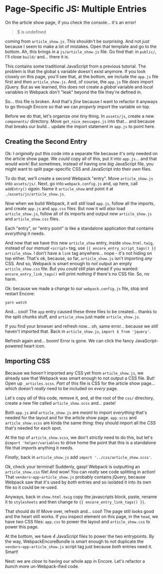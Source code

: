 # Page-Specific JS: Multiple Entries

On the article show page, if you check the console... it's an error!

> $ is undefined

coming from `article_show.js`. This shouldn't be surprising. And not *just* because
I seem to make a lot of mistakes. Open that template and go to the bottom. Ah,
this brings in a `js/article_show.js` file. Go find that: in `public/`, I'll close
`build/` and... there it is.

This contains some traditional JavaScript from a previous tutorial. The problem
is that the global `$` variable doesn't exist anymore. If you look closely on
this page, you'll see that, at the bottom, we include the `app.js` file first
and *then* `article_show.js`. And, of course, the `app.js` file *does* import jQuery.
But as we learned, this does not create a *global* variable and *local* variables
in Webpack don't "leak" beyond the file they're defined in.

So... this file is broken. And that's *fine* because I want to refactor it anyways
to go through Encore so that we can *properly* import the variable on top.

Before we do that, let's organize *one* tiny thing. In `assets/js`, create a
new `components/` directory. Move `get_nice_messages.js` into that... and because
that breaks our build... update the import statement in `app.js` to point here.

## Creating the Second Entry

Ok: I *originally* put this code into a separate file because it's only
needed on the article show page. We *could* copy all of this, put it into
`app.js`... and that would work! But sometimes, instead of having one *big*
JavaScript file, you might want to split page-specific CSS and JavaScript
into their *own* files.

To do that, we'll create a second Webpack "entry". Move `article_show.js` into
`assets/js/`. Next, go into `webpack.config.js` and, up here, call `addEntry()`
*again*. Name it `article_show` and point it at `./assets/js/article_show.js`.

*Now* when we build Webpack, it will *still* load `app.js`, follow all the imports,
and create `app.js` and `app.css` files. But now it will *also* load `article_show.js`,
follow all of *its* imports and output new `article_show.js` and `article_show.css`
files.

Each "entry", or "entry point" is like a standalone application that contains
*everything* it needs.

And now that we have this new `article_show` entry, inside `show.html.twig`,
instead of our *manual* `<script>` tag, use `{{ encore_entry_script_tags() }}`
`article_show`. I don't have a `link` tag anywhere... nope - it's not hiding on
top either. That's ok, because, so far, `article_show.js` isn't importing *any*
CSS. And so, Webpack is smart enough to *not* output an empty `article_show.css`
file. But you *could* still plan ahead if you wanted: `encore_entry_link_tags()`
will print *nothing* if there's no CSS file. So, no harm.

Ok: because we made a change to our `webpack.config.js` file, stop and restart Encore:

```terminal-silent
yarn watch
```

And... cool! The `app` entry caused these three files to be created... thanks
to the split chunks stuff, and `article_show` just made `article_show.js`.

If you find your browser and refresh now... oh, same error... because we
*still* haven't imported that. Back in `article_show.js`, `import $ from 'jquery'`.

Refresh again and... boom! Error is gone. We can click the fancy JavaScript-powered
heart icon.

## Importing CSS

Because we *haven't* imported any CSS yet from `article_show.js`, we already saw
that Webpack was smart enough to not output a CSS file. But! Open up
`_articles.scss`. *Part* of this file is CSS for the article show page... which
doesn't *really* need to be included on *every* page.

Let's copy *all* of this code, remove it, and, at the root of the `css/` directory,
create a new file called `article_show.scss` and... paste!

Both `app.js` and `article_show.js` are *meant* to import *everything* that's
needed for the layout and for the article show page. `app.scss` and
`article_show.scss` are kinda the same thing: they should import all the *CSS*
that's needed for each spot.

At the top of `article_show.scss`, we don't *strictly* need to do this, but let's
`@import 'helper/variables` to drive home the point that this is a
standalone file that *imports* anything it needs.

*Finally*, back in `article_show.js` add `import '../css/article_show.scss'`.

Ok, check your terminal! Suddenly, gasp! Webpack is outputting an `article_show.css`
file! And wow! You can *really* see code splitting in action! That
`vendors~app~article_show.js` probably contains jQuery, because Webpack saw that
it's used by *both* entries and so isolated it into its own file so it could be
re-used.

Anyways, back in `show.html.twig` copy the javascripts block, paste, rename it
to `stylesheets` and then change to `{{ encore_entry_link_tags() }}`.

That should do it! Move over, refresh and... cool! The page still looks good
and the heart still works. If you inspect element on this page, in the `head`,
we have *two* CSS files: `app.css` to power the layout and `article_show.css`
to power this page.

At the bottom, we have *4* JavaScript files to power the two entrypoints. By the
way, WebpackEncoreBundle is smart enough to *not* duplicate the
`vendors~app~article_show.js` script tag just because *both* entries need it.
Smart!

Next: we are *close* to having our whole app in Encore. Let's refactor a *bunch*
more un-Webpack-ified code.

